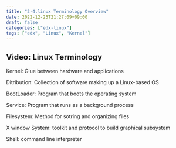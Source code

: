 ```yaml
---
title: "2-4.linux Terminology Overview"
date: 2022-12-25T21:27:09+09:00
draft: false
categories: ["edx-linux"]
tags: ["edx", "Linux", "Kernel"]
---
```


## Video: Linux Terminology

Kernel: Glue between hardware and applications

Ditribution: Collection of software making up a Linux-based OS

BootLoader: Program that boots the operating system

Service: Program that runs as a background process

Filesystem: Method for sotring and organizing files

X window System: toolkit and protocol to build graphical subsystem

Shell: command line interpreter
